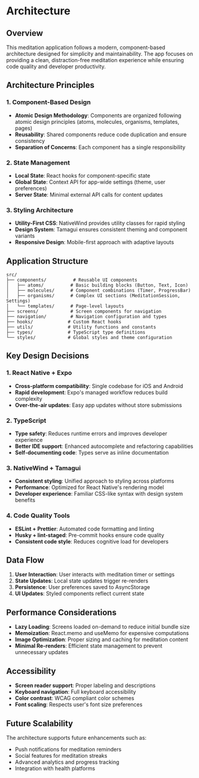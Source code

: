 # Architecture

## Overview

This meditation application follows a modern, component-based architecture designed for simplicity and maintainability. The app focuses on providing a clean, distraction-free meditation experience while ensuring code quality and developer productivity.

## Architecture Principles

### 1. Component-Based Design
- **Atomic Design Methodology**: Components are organized following atomic design principles (atoms, molecules, organisms, templates, pages)
- **Reusability**: Shared components reduce code duplication and ensure consistency
- **Separation of Concerns**: Each component has a single responsibility

### 2. State Management
- **Local State**: React hooks for component-specific state
- **Global State**: Context API for app-wide settings (theme, user preferences)
- **Server State**: Minimal external API calls for content updates

### 3. Styling Architecture
- **Utility-First CSS**: NativeWind provides utility classes for rapid styling
- **Design System**: Tamagui ensures consistent theming and component variants
- **Responsive Design**: Mobile-first approach with adaptive layouts

## Application Structure

```
src/
├── components/          # Reusable UI components
│   ├── atoms/          # Basic building blocks (Button, Text, Icon)
│   ├── molecules/      # Component combinations (Timer, ProgressBar)
│   ├── organisms/      # Complex UI sections (MeditationSession, Settings)
│   └── templates/      # Page-level layouts
├── screens/            # Screen components for navigation
├── navigation/         # Navigation configuration and types
├── hooks/             # Custom React hooks
├── utils/             # Utility functions and constants
├── types/             # TypeScript type definitions
└── styles/            # Global styles and theme configuration
```

## Key Design Decisions

### 1. React Native + Expo
- **Cross-platform compatibility**: Single codebase for iOS and Android
- **Rapid development**: Expo's managed workflow reduces build complexity
- **Over-the-air updates**: Easy app updates without store submissions

### 2. TypeScript
- **Type safety**: Reduces runtime errors and improves developer experience
- **Better IDE support**: Enhanced autocomplete and refactoring capabilities
- **Self-documenting code**: Types serve as inline documentation

### 3. NativeWind + Tamagui
- **Consistent styling**: Unified approach to styling across platforms
- **Performance**: Optimized for React Native's rendering model
- **Developer experience**: Familiar CSS-like syntax with design system benefits

### 4. Code Quality Tools
- **ESLint + Prettier**: Automated code formatting and linting
- **Husky + lint-staged**: Pre-commit hooks ensure code quality
- **Consistent code style**: Reduces cognitive load for developers

## Data Flow

1. **User Interaction**: User interacts with meditation timer or settings
2. **State Updates**: Local state updates trigger re-renders
3. **Persistence**: User preferences saved to AsyncStorage
4. **UI Updates**: Styled components reflect current state

## Performance Considerations

- **Lazy Loading**: Screens loaded on-demand to reduce initial bundle size
- **Memoization**: React.memo and useMemo for expensive computations
- **Image Optimization**: Proper sizing and caching for meditation content
- **Minimal Re-renders**: Efficient state management to prevent unnecessary updates

## Accessibility

- **Screen reader support**: Proper labeling and descriptions
- **Keyboard navigation**: Full keyboard accessibility
- **Color contrast**: WCAG compliant color schemes
- **Font scaling**: Respects user's font size preferences

## Future Scalability

The architecture supports future enhancements such as:
- Push notifications for meditation reminders
- Social features for meditation streaks
- Advanced analytics and progress tracking
- Integration with health platforms